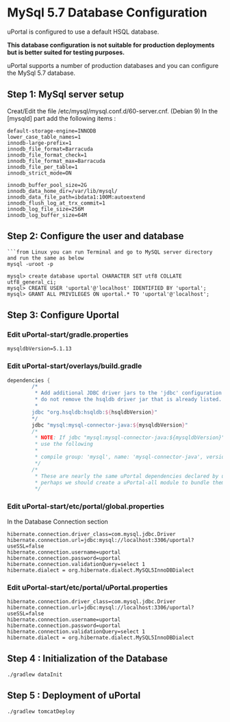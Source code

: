 # MySql 5.7 Database Configuration

uPortal is configured to use a default HSQL database.

**This database configuration is not suitable for production deployments but is better suited for testing purposes.**

uPortal supports a number of production databases and you can configure the MySql 5.7 database.

## Step 1: MySql server setup
Creat/Edit the file /etc/mysql/mysql.conf.d/60-server.cnf. (Debian 9)
In the [mysqld] part add the following items :

```properties
default-storage-engine=INNODB
lower_case_table_names=1
innodb-large-prefix=1
innodb_file_format=Barracuda
innodb_file_format_check=1
innodb_file_format_max=Barracuda
innodb_file_per_table=1
innodb_strict_mode=ON

innodb_buffer_pool_size=2G
innodb_data_home_dir=/var/lib/mysql/
innodb_data_file_path=ibdata1:100M:autoextend
innodb_flush_log_at_trx_commit=1
innodb_log_file_size=256M
innodb_log_buffer_size=64M
```

## Step 2: Configure the user and database
```open Command Prompt with MySql path C:\Program Files\MySQL\MySQL Server 5.7\bin, and run mysql as below
```from Linux you can run Terminal and go to MySQL server directory and run the same as below
mysql -uroot -p

mysql> create database uportal CHARACTER SET utf8 COLLATE utf8_general_ci;
mysql> CREATE USER 'uportal'@'localhost' IDENTIFIED BY 'uportal';
mysql> GRANT ALL PRIVILEGES ON uportal.* TO 'uportal'@'localhost';

```
## Step 3: Configure Uportal 

### Edit uPortal-start/gradle.properties 
```properties
mysqldbVersion=5.1.13
```
### Edit uPortal-start/overlays/build.gradle
```gradle
dependencies {
        /*
         * Add additional JDBC driver jars to the 'jdbc' configuration below;
         * do not remove the hsqldb driver jar that is already listed.
         *
        jdbc "org.hsqldb:hsqldb:${hsqldbVersion}"
        */
        jdbc "mysql:mysql-connector-java:${mysqldbVersion}"
        /*
         * NOTE: If jdbc "mysql:mysql-connector-java:${mysqldbVersion}" does not work then you can 
         * use the following
         *
         * compile group: 'mysql', name: 'mysql-connector-java', version: '5.1.13'
         */
        /*
         * These are nearly the same uPortal dependencies declared by uPortal-webapp;
         * perhaps we should create a uPortal-all module to bundle them all as transitives.
         */

```

### Edit uPortal-start/etc/portal/global.properties 

In the Database Connection section
```properties
hibernate.connection.driver_class=com.mysql.jdbc.Driver
hibernate.connection.url=jdbc:mysql://localhost:3306/uportal?useSSL=false
hibernate.connection.username=uportal
hibernate.connection.password=uportal
hibernate.connection.validationQuery=select 1
hibernate.dialect = org.hibernate.dialect.MySQL5InnoDBDialect
```
### Edit uPortal-start/etc/portal/uPortal.properties

```properties
hibernate.connection.driver_class=com.mysql.jdbc.Driver
hibernate.connection.url=jdbc:mysql://localhost:3306/uportal?useSSL=false
hibernate.connection.username=uportal
hibernate.connection.password=uportal
hibernate.connection.validationQuery=select 1
hibernate.dialect = org.hibernate.dialect.MySQL5InnoDBDialect
```

## Step 4 : Initialization of the Database
```shell
./gradlew dataInit
```
## Step 5 : Deployment of uPortal
```shell
./gradlew tomcatDeploy
```
